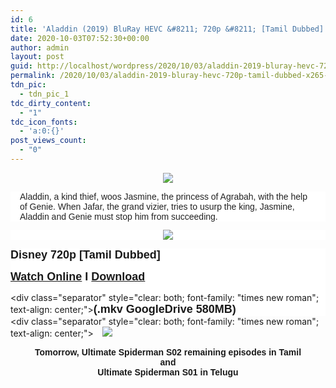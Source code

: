 ```yaml
---
id: 6
title: 'Aladdin (2019) BluRay HEVC &#8211; 720p &#8211; [Tamil Dubbed] &#8211; x265 &#8211; 550MB'
date: 2020-10-03T07:52:30+00:00
author: admin
layout: post
guid: http://localhost/wordpress/2020/10/03/aladdin-2019-bluray-hevc-720p-tamil-dubbed-x265-550mb/
permalink: /2020/10/03/aladdin-2019-bluray-hevc-720p-tamil-dubbed-x265-550mb/
tdn_pic:
  - tdn_pic_1
tdc_dirty_content:
  - "1"
tdc_icon_fonts:
  - 'a:0:{}'
post_views_count:
  - "0"
---
```

</p> 

<div class="separator" style="clear: both; text-align: center;">
  <a href="https://1.bp.blogspot.com/-8BKSjpoRS8o/X3gs4RVTOTI/AAAAAAAABJ8/Ay0j789_sScvfWxgf_NKyvqVCEmid-AzACLcBGAsYHQ/s750/au_movies_aladdin_hero_short_m_7e12cbea.webp" style="margin-left: 1em; margin-right: 1em;"><img border="0" data-original-height="668" data-original-width="750" src="https://1.bp.blogspot.com/-8BKSjpoRS8o/X3gs4RVTOTI/AAAAAAAABJ8/Ay0j789_sScvfWxgf_NKyvqVCEmid-AzACLcBGAsYHQ/s16000/au_movies_aladdin_hero_short_m_7e12cbea.webp" /></a>
</div></p> 

<div class="mod" data-hveid="CCEQAA" data-md="50" data-ved="2ahUKEwidvdCF95fsAhVG63MBHWFnBsEQkCkwLHoECCEQAA" lang="en-IN" style="background-color: white; clear: none; color: #222222; font-family: arial, sans-serif; font-size: 14px; padding-left: 15px; padding-right: 15px;">
  <div class="PZPZlf hb8SAc" data-attrid="description" data-hveid="CCEQAQ" data-ved="2ahUKEwidvdCF95fsAhVG63MBHWFnBsEQziAoADAsegQIIRAB" style="margin: 13px 0px; overflow: hidden;">
    <div jsaction="SKAaMe:c0XUbe;rcuQ6b:npT2md" jscontroller="DGEKAc">
      <div class="kno-rdesc" jsaction="seM7Qe:c0XUbe;Iigoee:c0XUbe;rcuQ6b:npT2md" jscontroller="DGEKAc">
        Aladdin, a kind thief, woos Jasmine, the princess of Agrabah, with the help of Genie. When Jafar, the grand vizier, tries to usurp the king, Jasmine, Aladdin and Genie must stop him from succeeding.
      </div>
    </div>
  </div>
</div>

<div style="background-color: white; text-align: center;">
  <a href="https://1.bp.blogspot.com/-fai1ZuUwnbA/XIjy2aT4irI/AAAAAAAAANw/7rEO6tENJrUFG3goDQKkqoL-8fDxd-o3gCK4BGAsYHg/s500/torrborder.gif" style="font-family: "times new roman"; font-weight: bold; margin-left: 1em; margin-right: 1em;"><img border="0" data-original-height="3" data-original-width="500" src="https://1.bp.blogspot.com/-fai1ZuUwnbA/XIjy2aT4irI/AAAAAAAAANw/7rEO6tENJrUFG3goDQKkqoL-8fDxd-o3gCK4BGAsYHg/d/torrborder.gif" /></a>
</div>

<p style="background-color: white;">
  <div style="background-color: white;">
    <div class="separator" style="clear: both; font-family: "times new roman"; text-align: center;"><b><font face="arial" size="4">Disney 720p [Tamil Dubbed]</font></b>
  </div><div class="separator" style="clear: both; font-family: "times new roman"; text-align: center;">
  
  <b><font face="arial" size="4"><a href="https://drive.google.com/file/d/1mIRkyE5mjDrqdW5qj7a9g133lbVS-oPm/view">Watch Online</a>&nbsp;I&nbsp;<a href="https://drive.google.com/uc?id=1mIRkyE5mjDrqdW5qj7a9g133lbVS-oPm&#038;export=download">Download</a></font></b></div> <div class="separator" style="clear: both; font-family: "times new roman"; text-align: center;"><b><font face="arial" size="4">(.mkv GoogleDrive 580MB)</font></b></div> <div class="separator" style="clear: both; font-family: "times new roman"; text-align: center;"><a href="https://1.bp.blogspot.com/-fai1ZuUwnbA/XIjy2aT4irI/AAAAAAAAANw/7rEO6tENJrUFG3goDQKkqoL-8fDxd-o3gCK4BGAsYHg/s500/torrborder.gif" style="margin-left: 1em; margin-right: 1em;"><img border="0" data-original-height="3" data-original-width="500" src="https://1.bp.blogspot.com/-fai1ZuUwnbA/XIjy2aT4irI/AAAAAAAAANw/7rEO6tENJrUFG3goDQKkqoL-8fDxd-o3gCK4BGAsYHg/d/torrborder.gif" /></a></div> 
  
  <div class="separator" style="clear: both; text-align: center;">
    <span style="font-family: arial;"><b>Tomorrow, Ultimate Spiderman S02 remaining episodes in Tamil</b></span>
  </div>
  
  <div class="separator" style="clear: both; text-align: center;">
    <span style="font-family: arial;"><b>and</b></span>
  </div>
  
  <div class="separator" style="clear: both; text-align: center;">
    <span style="font-family: arial;"><b>Ultimate Spiderman S01 in Telugu</b></span>
  </div></div> 
  
  <div class="separator" style="clear: both; text-align: center;">
    <div class="mod" data-attrid="kc:/film/film:theatrical region aware release date" data-hveid="CCcQAA" data-md="1001" data-ved="2ahUKEwidvdCF95fsAhVG63MBHWFnBsEQkCkwLXoECCcQAA" lang="en-IN" style="background-color: white; clear: none; color: #222222; font-family: arial, sans-serif; font-size: 14px; padding-left: 15px; padding-right: 15px; text-align: left;">
      <div class="Z1hOCe">
        <div class="zloOqf PZPZlf" data-ved="2ahUKEwidvdCF95fsAhVG63MBHWFnBsEQyxMoADAtegQIJxAB" style="margin-top: 7px;">
        </div>
      </div>
    </div>
  </div>
